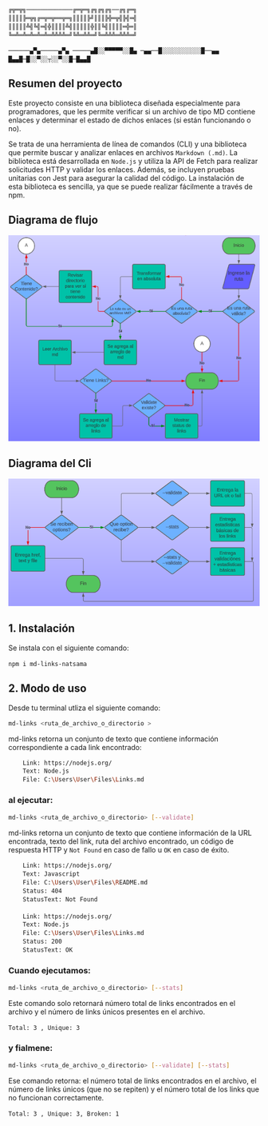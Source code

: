 `╔╦═╦╗─────────────╔═╦═╗╔╗╔╗╔╗──╔╗╔═╗
║║║║╠═╦╗╔═╦═╦══╦═╗║║║║╠╝║║║╠╬═╦╣╠╣═╣
║║║║║╩╣╚╣═╣╬║║║║╩╣║║║║║╬║║╚╣║║║║═╬═║
╚═╩═╩═╩═╩═╩═╩╩╩╩═╝╚╩═╩╩═╝╚═╩╩╩═╩╩╩═╝`

`──────▄▀▄─────▄▀▄
─────▄█░░▀▀▀▀▀░░█▄
─▄▄──█░░░░░░░░░░░█──▄▄
 █▄▄█─█░░▀░░┬░░▀░░█─█▄▄█`


## Resumen del proyecto

Este proyecto consiste en una biblioteca diseñada especialmente para programadores, que les permite verificar si un archivo de tipo MD contiene enlaces y determinar el estado de dichos enlaces (si están funcionando o no).

Se trata de una herramienta de línea de comandos (CLI) y una biblioteca que permite buscar y analizar enlaces en archivos `Markdown (.md)`. La biblioteca está desarrollada en `Node.js` y utiliza la API de Fetch para realizar solicitudes HTTP y validar los enlaces. Además, se incluyen pruebas unitarias con Jest para asegurar la calidad del código. La instalación de esta biblioteca es sencilla, ya que se puede realizar fácilmente a través de npm.


## Diagrama de flujo

![Diagrama](Img/diagrama.png)

## Diagrama del Cli

![Diagrama Cli](Img/diagrama-cli.png)


## 1. Instalación

Se instala con el siguiente comando: 

`npm i md-links-natsama`


## 2. Modo de uso

Desde tu terminal utliza el siguiente comando:

```sh
md-links <ruta_de_archivo_o_directorio >
```

md-links retorna un conjunto de texto que contiene información correspondiente a cada link encontrado:

```sh
    Link: https://nodejs.org/
    Text: Node.js
    File: C:\Users\User\Files\Links.md
```

### al ejecutar:

```sh
md-links <ruta_de_archivo_o_directorio> [--validate]
```

md-links retorna un conjunto de texto que contiene información de la URL encontrada, texto del link, ruta del archivo encontrado, un código de respuesta HTTP y `Not Found` en caso de fallo u `OK` en caso de éxito.

```sh
    Link: https://nodejs.org/
    Text: Javascript
    File: C:\Users\User\Files\README.md
    Status: 404
    StatusText: Not Found
    
    Link: https://nodejs.org/
    Text: Node.js
    File: C:\Users\User\Files\Links.md
    Status: 200
    StatusText: OK 
```    

### Cuando ejecutamos:

```sh
md-links <ruta_de_archivo_o_directorio> [--stats]
```
Este comando solo retornará número total de links encontrados en el archivo y el número de links únicos presentes en el archivo.

`Total: 3 , Unique: 3`


### y fialmene:

```sh
md-links <ruta_de_archivo_o_directorio> [--validate] [--stats]
```
Ese comando retorna: el número total de links encontrados en el archivo, el número de links únicos (que no se repiten) y el número total de los links que no funcionan correctamente.

`Total: 3 , Unique: 3, Broken: 1`
